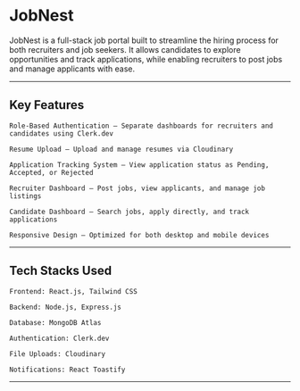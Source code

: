 # JobNest

JobNest is a full-stack job portal built to streamline the hiring process for both recruiters and job seekers. It allows candidates to explore opportunities and track applications, while enabling recruiters to post jobs and manage applicants with ease.

---

## Key Features

    Role-Based Authentication – Separate dashboards for recruiters and candidates using Clerk.dev

    Resume Upload – Upload and manage resumes via Cloudinary

    Application Tracking System – View application status as Pending, Accepted, or Rejected

    Recruiter Dashboard – Post jobs, view applicants, and manage job listings

    Candidate Dashboard – Search jobs, apply directly, and track applications

    Responsive Design – Optimized for both desktop and mobile devices

---

## Tech Stacks Used

    Frontend: React.js, Tailwind CSS

    Backend: Node.js, Express.js

    Database: MongoDB Atlas

    Authentication: Clerk.dev

    File Uploads: Cloudinary

    Notifications: React Toastify

---
